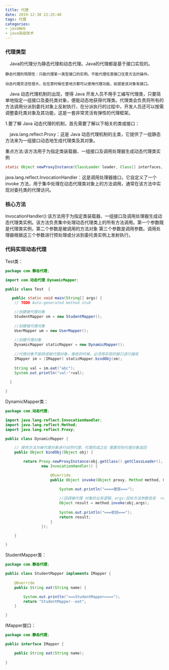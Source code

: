 ```yaml
---
title: 代理
date: 2019-12-30 22:25:46
tags: 代理
categories:
- javaWeb
- java高级技术
---
```

### 代理类型
&emsp;Java的代理分为静态代理和动态代理。Java的代理都是基于接口实现的。

    静态代理的局限性：只能代理某一类型接口的实例。不能代理任意接口任意方法的操作。

    动态代理灵活性很大，在任意时候任意地方都可以使用代理功能，前提是该对象有接口。

&emsp;Java 动态代理机制的出现，使得 Java 开发人员不用手工编写代理类，只要简单地指定一组接口及委托类对象，便能动态地获得代理类。代理类会负责将所有的方法调用分派到委托对象上反射执行，在分派执行的过程中，开发人员还可以按需调整委托类对象及其功能，这是一套非常灵活有弹性的代理框架。

1.要了解 Java 动态代理的机制，首先需要了解以下相关的类或接口：

&emsp;java.lang.reflect.Proxy：这是 Java 动态代理机制的主类，它提供了一组静态方法来为一组接口动态地生成代理类及其对象。

重点方法:该方法用于为指定类装载器、一组接口及调用处理器生成动态代理类实例
```java
static Object newProxyInstance(ClassLoader loader, Class[] interfaces, InvocationHandler h)
```
java.lang.reflect.InvocationHandler：这是调用处理器接口，它自定义了一个 invoke 方法，用于集中处理在动态代理类对象上的方法调用，通常在该方法中实现对委托类的代理访问。

### 核心方法
InvocationHandler():该方法用于为指定类装载器、一组接口及调用处理器生成动态代理类实例。该方法负责集中处理动态代理类上的所有方法调用。第一个参数既是代理类实例，第二个参数是被调用的方法对象 第三个参数是调用参数。调用处理器根据这三个参数进行预处理或分派到委托类实例上发射执行。

### 代码实现动态代理
Test类：
```java
package com.静态代理;

import com.动态代理.DynamicMapper;

public class Test  {

   public static void main(String[] args) {
	// TODO Auto-generated method stub

	//创建被代理对象
	StudentMapper sm = new StudentMapper();
		
	//创建被代理对象
	UserMapper um = new UserMapper();
			
	//创建代理对象
	DynamicMapper staticMapper = new DynamicMapper();
		
	//代理对象不能转成被代理对象，接收的时候，必须用实现的接口进行接收		
	IMapper im = (IMapper) staticMapper.bindObj(sm);
		
	String val = im.eat("abc");
	System.out.println("val:"+val);
		
  }

}

```
DynamicMapper类：
```java
package com.动态代理;

import java.lang.reflect.InvocationHandler;
import java.lang.reflect.Method;
import java.lang.reflect.Proxy;

public class DynamicMapper {

	// 提供方法为被代理对象进行动然代理，代理完成之后 需要将别代理对象返回
	public Object bindObj(Object obj) {

		return Proxy.newProxyInstance(obj.getClass().getClassLoader(), obj.getClass().getInterfaces(),
				new InvocationHandler() {

			        @Override
					public Object invoke(Object proxy, Method method, Object[] args) throws Throwable {

						System.out.println("====做饭===");
						
						//回调被代理 对象的业务逻辑，args:目标方法参数信息  result：目标方法返回值
						Object result = method.invoke(obj,args);
						 					
						System.out.println("===收拾===");
						return result;
					}
				});

	}

}

```
StudentMapper类：
```java
package com.静态代理;

public class StudentMapper implements IMapper {
	
	@Override
	public String eat(String name) {

		System.out.println("===StudentMapper====");
		return "StudentMapper--eat";
	}

}

```
IMapper接口：
```java
package com.静态代理;

public interface IMapper {

	public String eat(String name);
		
}

```
